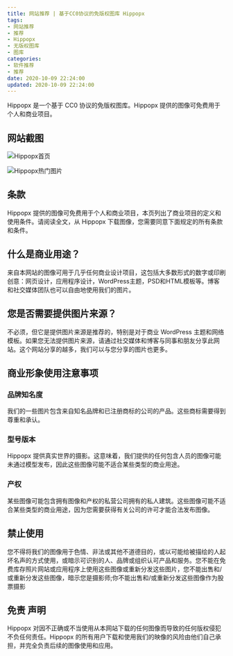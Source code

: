 ```yaml
---
title: 网站推荐 | 基于CC0协议的免版权图库 Hippopx
tags:
- 网站推荐
- 推荐
- Hippopx
- 无版权图库
- 图库
categories:
- 软件推荐
- 推荐
date: 2020-10-09 22:24:00
updated: 2020-10-09 22:24:00
---
```


Hippopx 是一个基于 CC0 协议的免版权图库。Hippopx 提供的图像可免费用于个人和商业项目。

## 网站截图

![Hippopx首页](https://up-img.yonghong.tech/pic/2020/10/09-22-44-%E6%88%AA%E5%B1%8F2020-10-09%20%E4%B8%8B%E5%8D%8810.37.12-lothe7.png)

<!-- more -->

![Hippopx热门图片](https://up-img.yonghong.tech/pic/2020/10/09-22-45-%E6%88%AA%E5%B1%8F2020-10-09%20%E4%B8%8B%E5%8D%8810.38.09-dK13jp.png)

## 条款

Hippopx 提供的图像可免费用于个人和商业项目，本页列出了商业项目的定义和使用条件。请阅读全文，从 Hippopx 下载图像，您需要同意下面规定的所有条款和条件。

## 什么是商业用途？

来自本网站的图像可用于几乎任何商业设计项目，这包括大多数形式的数字或印刷创意：网页设计，应用程序设计，WordPress主题，PSD和HTML模板等。博客和社交媒体团队也可以自由地使用我们的图片。

## 您是否需要提供图片来源？

不必须，但它是提供图片来源是推荐的，特别是对于商业 WordPress 主题和网络模板。如果您无法提供图片来源，请通过社交媒体和博客与同事和朋友分享此网站。这个网站分享的越多，我们可以与您分享的图片也更多。

## 商业形象使用注意事项

### 品牌知名度

我们的一些图片包含来自知名品牌和已注册商标的公司的产品。这些商标需要得到尊重和承认。

### 型号版本

Hippopx 提供真实世界的摄影。这意味着，我们提供的任何包含人员的图像可能未通过模型发布，因此这些图像可能不适合某些类型的商业用途。

### 产权

某些图像可能包含拥有图像和产权的私营公司拥有的私人建筑。这些图像可能不适合某些类型的商业用途，因为您需要获得有关公司的许可才能合法发布图像。

## 禁止使用

您不得将我们的图像用于色情、非法或其他不道德目的，或以可能给被描绘的人起坏名声的方式使用，或暗示可识别的人、品牌或组织认可产品和服务。您不能在免费库存照片网站或应用程序上使用这些图像或重新分发这些图片，您不能出售和/或重新分发这些图像，暗示您是摄影师;你不能出售和/或重新分发这些图像作为股票摄影

## 免责 声明

Hippopx 对因不正确或不当使用从本网站下载的任何图像而导致的任何版权侵犯不负任何责任。Hippopx 的所有用户下载和使用我们的映像的风险由他们自己承担，并完全负责后续的图像使用和应用。